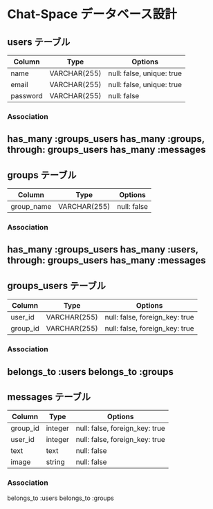 # Chat-Space データベース設計

## users テーブル
|Column|Type|Options|
|------|----|-------|
|name|VARCHAR(255)|null: false, unique: true|
|email|VARCHAR(255)|null: false, unique: true|
|password|VARCHAR(255)|null: false|

### Association
has_many :groups_users
has_many :groups, through: groups_users
has_many :messages
---
## groups テーブル
|Column|Type|Options|
|------|----|-------|
|group_name|VARCHAR(255)|null: false|

### Association
has_many :groups_users
has_many :users, through: groups_users
has_many :messages
---
## groups_users テーブル
|Column|Type|Options|
|------|----|-------|
|user_id|VARCHAR(255)|null: false, foreign_key: true|
|group_id|VARCHAR(255)|null: false, foreign_key: true|

### Association
belongs_to :users
belongs_to :groups
---
## messages テーブル
|Column|Type|Options|
|------|----|-------|
|group_id|integer|null: false, foreign_key: true|
|user_id|integer|null: false, foreign_key: true|
|text|text|null: false|
|image|string|null: false|

### Association
belongs_to :users
belongs_to :groups
